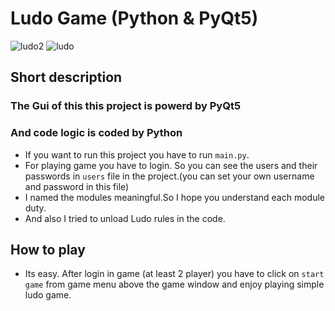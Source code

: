# Ludo Game (Python & PyQt5)
![ludo2](https://user-images.githubusercontent.com/71823327/109313693-b93ce700-785d-11eb-88ee-02b678610429.PNG)
![ludo](https://user-images.githubusercontent.com/71823327/109313664-afb37f00-785d-11eb-848f-090d2b62a12c.PNG)
## Short description
### The Gui of this this project is powerd by PyQt5
### And code logic is coded by Python
* If you want to run this project you have to run `main.py`.
* For playing game you have to login. So you can see the users and their passwords in `users` file in the project.(you can set your own username and password in this file)
* I named the modules meaningful.So I hope you understand each module duty.
* And also I tried to unload Ludo rules in the code.
## How to play
* Its easy. After login in game (at least 2 player) you have to click on  `start game` from game menu above the game window and enjoy playing simple ludo game.
